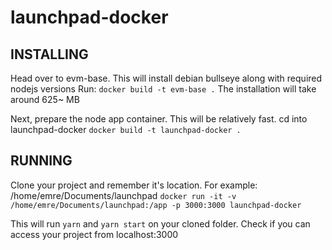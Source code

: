 # launchpad-docker

## INSTALLING

Head over to evm-base. This will install debian bullseye along with required nodejs versions 
Run:
`docker build -t evm-base .`
The installation will take around 625~ MB

Next, prepare the node app container. This will be relatively fast. cd into launchpad-docker
`docker build -t launchpad-docker .`

## RUNNING
Clone your project and remember it's location. For example: /home/emre/Documents/launchpad
`docker run -it -v /home/emre/Documents/launchpad:/app -p 3000:3000 launchpad-docker`

This will run `yarn` and `yarn start` on your cloned folder. Check if you can access your project from localhost:3000
